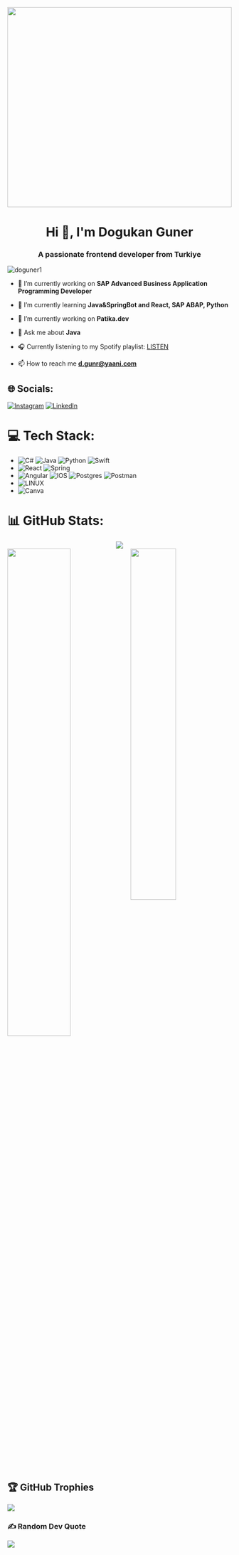 <p align="center">
  <img src="https://media.giphy.com/media/qgQUggAC3Pfv687qPC/giphy.gif" width="100%" height="450">
</p>

<h1 align="center">Hi 👋, I'm Dogukan Guner</h1>
<h3 align="center">A passionate frontend developer from Turkiye</h3>
<p align="left"> <img src= "https://komarev.com/ghpvc/?username=doguner1&label=Profile%20views&color=0e75b6&style=flat" alt="doguner1" /> </p>

- 🔭 I’m currently working on **SAP Advanced Business Application Programming Developer**

- 🌱 I’m currently learning **Java&SpringBot and React, SAP ABAP, Python**

- 🔭 I’m currently working on **Patika.dev**

- 💬 Ask me about **Java**

- 🎧 Currently listening to my Spotify playlist: [LISTEN](https://open.spotify.com/playlist/64XnqkCCmJEfDdYdyTnsqQ?si=FG617ymsRn2mdc4BSUKyJg)

- 📫 How to reach me **d.gunr@yaani.com**






## 🌐 Socials:
[![Instagram](https://img.shields.io/badge/Instagram-%23E4405F.svg?logo=Instagram&logoColor=white)](https://instagram.com/doguner1) [![LinkedIn](https://img.shields.io/badge/LinkedIn-%230077B5.svg?logo=linkedin&logoColor=white)](https://linkedin.com/in/doguner1) 

# 💻 Tech Stack:
- ![C#](https://img.shields.io/badge/c%23-%23239120.svg?style=for-the-badge&logo=c-sharp&logoColor=white) ![Java](https://img.shields.io/badge/java-%23ED8B00.svg?style=for-the-badge&logo=java&logoColor=white) ![Python](https://img.shields.io/badge/python-3670A0?style=for-the-badge&logo=python&logoColor=ffdd54) ![Swift](https://img.shields.io/badge/swift-F54A2A?style=for-the-badge&logo=swift&logoColor=white)
- ![React](https://img.shields.io/badge/react-%2320232a.svg?style=for-the-badge&logo=react&logoColor=%2361DAFB)  ![Spring](https://img.shields.io/badge/spring-%236DB33F.svg?style=for-the-badge&logo=spring&logoColor=white)
- ![Angular](https://img.shields.io/badge/angular-%23DD0031.svg?style=for-the-badge&logo=angular&logoColor=white) ![IOS](https://img.shields.io/badge/IOS-%2320232a.svg?style=for-the-badge&logo=apple&logoColor=white)  ![Postgres](https://img.shields.io/badge/postgres-%23316192.svg?style=for-the-badge&logo=postgresql&logoColor=white)  ![Postman](https://img.shields.io/badge/Postman-FF6C37?style=for-the-badge&logo=postman&logoColor=white)
- ![LINUX](https://img.shields.io/badge/Linux-FCC624?style=for-the-badge&logo=linux&logoColor=black) 
- ![Canva](https://img.shields.io/badge/Canva-%2300C4CC.svg?style=for-the-badge&logo=Canva&logoColor=white)


# 📊 GitHub Stats:
<div align="center">
    <img src="https://github-readme-stats.vercel.app/api?username=doguner1&theme=dark&hide_border=false&include_all_commits=false&count_private=false" />
</div>
<div align="left">
    <img src="https://github-readme-stats.vercel.app/api/top-langs/?username=doguner1&theme=dark&hide_border=false&include_all_commits=false&count_private=false&layout=compact" width="45%"
<div align="right">
    <img src="https://github-readme-streak-stats.herokuapp.com/?user=doguner1&theme=dark&hide_border=false" width="53%" />
</div>




## 🏆 GitHub Trophies
![](https://github-profile-trophy.vercel.app/?username=doguner1&theme=matrix&no-frame=true&no-bg=true&margin-w=4)

### ✍️ Random Dev Quote
![](https://quotes-github-readme.vercel.app/api?type=horizontal&theme=radical)
